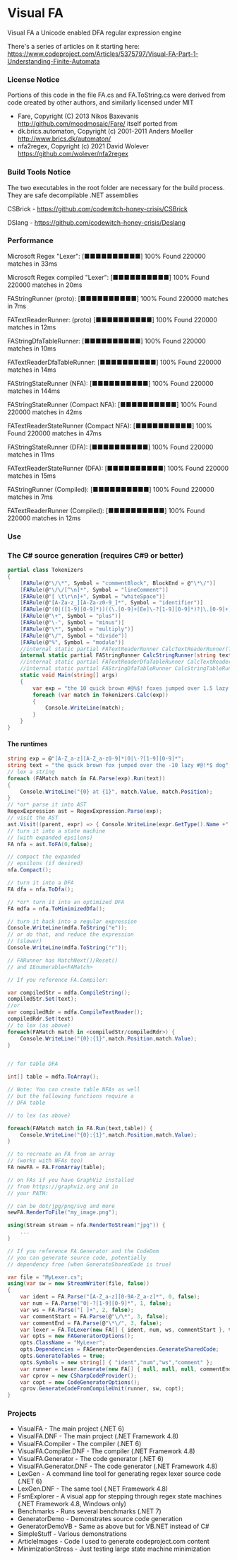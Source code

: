 ﻿# Visual FA
Visual FA a Unicode enabled DFA regular expression engine

There's a series of articles on it starting here:
https://www.codeproject.com/Articles/5375797/Visual-FA-Part-1-Understanding-Finite-Automata

### License Notice

Portions of this code in the file FA.cs and FA.ToString.cs were derived from code created by other authors, and similarly licensed under MIT
- Fare, Copyright (C) 2013 Nikos Baxevanis http://github.com/moodmosaic/Fare/ itself ported from 
- dk.brics.automaton, Copyright (c) 2001-2011 Anders Moeller http://www.brics.dk/automaton/
- nfa2regex, Copyright (c) 2021 David Wolever https://github.com/wolever/nfa2regex

### Build Tools Notice

The two executables in the root folder are necessary for the build process.
They are safe decompilable .NET assemblies

CSBrick - https://github.com/codewitch-honey-crisis/CSBrick

DSlang - https://github.com/codewitch-honey-crisis/Deslang


### Performance 

Microsoft Regex "Lexer": [■■■■■■■■■■] 100% Found 220000 matches in 33ms

Microsoft Regex compiled "Lexer": [■■■■■■■■■■] 100% Found 220000 matches in 20ms

FAStringRunner (proto): [■■■■■■■■■■] 100% Found 220000 matches in 7ms

FATextReaderRunner: (proto) [■■■■■■■■■■] 100% Found 220000 matches in 12ms

FAStringDfaTableRunner: [■■■■■■■■■■] 100% Found 220000 matches in 10ms

FATextReaderDfaTableRunner: [■■■■■■■■■■] 100% Found 220000 matches in 14ms

FAStringStateRunner (NFA): [■■■■■■■■■■] 100% Found 220000 matches in 144ms

FAStringStateRunner (Compact NFA): [■■■■■■■■■■] 100% Found 220000 matches in 42ms

FATextReaderStateRunner (Compact NFA): [■■■■■■■■■■] 100% Found 220000 matches in 47ms

FAStringStateRunner (DFA): [■■■■■■■■■■] 100% Found 220000 matches in 11ms

FATextReaderStateRunner (DFA): [■■■■■■■■■■] 100% Found 220000 matches in 15ms

FAStringRunner (Compiled): [■■■■■■■■■■] 100% Found 220000 matches in 7ms

FATextReaderRunner (Compiled): [■■■■■■■■■■] 100% Found 220000 matches in 12ms


### Use

### The C# source generation (requires C#9 or better)

```cs
partial class Tokenizers
{
    [FARule(@"\/\*", Symbol = "commentBlock", BlockEnd = @"\*\/")]
    [FARule(@"\/\/[^\n]*", Symbol = "lineComment")]
    [FARule(@"[ \t\r\n]+", Symbol = "whiteSpace")]
    [FARule(@"[A-Za-z_][A-Za-z0-9_]*", Symbol = "identifier")]
    [FARule(@"(0|([1-9][0-9]*))((\.[0-9]+[Ee]\-?[1-9][0-9]*)?|\.[0-9]+)", Symbol = "number")]
    [FARule(@"\+", Symbol = "plus")]
    [FARule(@"\-", Symbol = "minus")]
    [FARule(@"\*", Symbol = "multiply")]
    [FARule(@"\/", Symbol = "divide")]
    [FARule(@"%", Symbol = "modulo")]
    //internal static partial FATextReaderRunner CalcTextReaderRunner(TextReader text);
    internal static partial FAStringRunner CalcStringRunner(string text);
    //internal static partial FATextReaderDfaTableRunner CalcTextReaderTableRunner(TextReader text);
    //internal static partial FAStringDfaTableRunner CalcStringTableRunner(string text);
    static void Main(string[] args)
    {
        var exp = "the 10 quick brown #@%$! foxes jumped over 1.5 lazy dogs";
        foreach (var match in Tokenizers.Calc(exp))
        {
            Console.WriteLine(match);
        }
    }
}
```

#### The runtimes

```cs
string exp = @"[A-Z_a-z][A-Z_a-z0-9]*|0|\-?[1-9][0-9]*";
string text = "the quick brown fox jumped over the -10 lazy #@!*$ dog";
// lex a string
foreach (FAMatch match in FA.Parse(exp).Run(text))
{
	Console.WriteLine("{0} at {1}", match.Value, match.Position);
}
// *or* parse it into AST
RegexExpression ast = RegexExpression.Parse(exp);
// visit the AST
ast.Visit((parent, expr) => { Console.WriteLine(expr.GetType().Name +" "+ expr); return true; });
// turn it into a state machine
// (with expanded epsilons)
FA nfa = ast.ToFA(0,false);

// compact the expanded
// epsilons (if desired)
nfa.Compact();

// turn it into a DFA
FA dfa = nfa.ToDfa();

// *or* turn it into an optimized DFA
FA mdfa = nfa.ToMinimizedDfa();

// turn it back into a regular expression
Console.WriteLine(mdfa.ToString("e"));
// or do that, and reduce the expression
// (slower)
Console.WriteLine(mdfa.ToString("r"));

// FARunner has MatchNext()/Reset()
// and IEnumerable<FAMatch>

// If you reference FA.Compiler:

var compiledStr = mdfa.CompileString();
compiledStr.Set(text);
//or
var compiledRdr = mdfa.CompileTextReader();
compiledRdr.Set(text)
// to lex (as above)
foreach(FAMatch match in <compiledStr/compiledRdr>) {
	Console.WriteLine("{0}:{1}",match.Position,match.Value);
}


// for table DFA

int[] table = mdfa.ToArray();

// Note: You can create table NFAs as well
// but the following functions require a 
// DFA table

// to lex (as above)

foreach(FAMatch match in FA.Run(text,table)) {
	Console.WriteLine("{0}:{1}",match.Position,match.Value);
}

// to recreate an FA from an array
// (works with NFAs too)
FA newFA = FA.FromArray(table);

// on FAs if you have GraphViz installed
// from https://graphviz.org and in
// your PATH:

// can be dot/jpg/png/svg and more
newFA.RenderToFile("my_image.png");

using(Stream stream = nfa.RenderToStream("jpg")) {
	...
}

// If you reference FA.Generator and the CodeDom
// you can generate source code, potentially
// dependency free (when GenerateSharedCode is true)

var file = "MyLexer.cs";
using(var sw = new StreamWriter(file, false))
{					
	var ident = FA.Parse("[A-Z_a-z][0-9A-Z_a-z]*", 0, false);
	var num = FA.Parse("0|-?[1-9][0-9]*", 1, false);
	var ws = FA.Parse("[ ]+", 2, false);
	var commentStart = FA.Parse(@"\/\*", 3, false);
	var commentEnd = FA.Parse(@"\*\/", 3, false);
	var lexer = FA.ToLexer(new FA[] { ident, num, ws, commentStart }, true);
	var opts = new FAGeneratorOptions();
	opts.ClassName = "MyLexer";
	opts.Dependencies = FAGeneratorDependencies.GenerateSharedCode;
	opts.GenerateTables = true;
	opts.Symbols = new string[] { "ident","num","ws","comment" };
	var runner = lexer.Generate(new FA[] { null, null, null, commentEnd }, opts);
	var cprov = new CSharpCodeProvider();
	var copt = new CodeGeneratorOptions();
	cprov.GenerateCodeFromCompileUnit(runner, sw, copt);
}

```

### Projects

- VisualFA - The main project (.NET 6)
- VisualFA.DNF - The main project (.NET Framework 4.8)
- VisualFA.Compiler - The compiler (.NET 6)
- VisualFA.Compiler.DNF - The compiler (.NET Framework 4.8)
- VisualFA.Generator - The code generator (.NET 6)
- VisualFA.Generator.DNF - The code generator (.NET Framework 4.8)
- LexGen - A command line tool for generating regex lexer source code (.NET 6)
- LexGen.DNF - The same tool (.NET Framework 4.8)
- FsmExplorer - A visual app for stepping through regex state machines (.NET Framework 4.8, Windows only)
- Benchmarks - Runs several benchmarks (.NET 7)
- GeneratorDemo - Demonstrates source code generation
- GeneratorDemoVB - Same as above but for VB.NET instead of C#
- SimpleStuff - Various demonstrations
- ArticleImages - Code I used to generate codeproject.com content
- MinimizationStress - Just testing large state machine minimization
